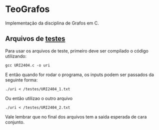 # TeoGrafos
Implementação da disciplina de Grafos em C.

## Arquivos de [testes](/testes)
Para usar os arquivos de teste, primeiro deve ser compilado o código utilizando:

```
gcc URI2404.c -o uri
```

E então quando for rodar o programa, os inputs podem ser passados da seguinte forma:

```
./uri < /testes/URI2404_1.txt
```

Ou então utilizao o outro arquivo

```
./uri < /testes/URI2404_2.txt
```

Vale lembrar que no final dos arquivos tem a saida esperada de cara conjunto.
